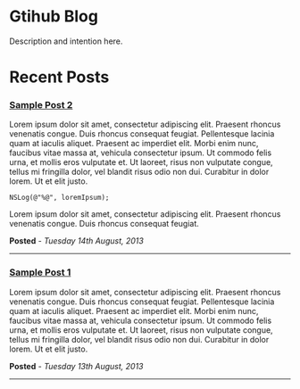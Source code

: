 Gtihub Blog
========

Description and intention here.


Recent Posts
========

### [Sample Post 2](https://github.com/uacaps/Blog/tree/master/Posts/2013_08_14)

Lorem ipsum dolor sit amet, consectetur adipiscing elit. Praesent rhoncus venenatis congue. Duis rhoncus consequat feugiat. Pellentesque lacinia quam at iaculis aliquet. Praesent ac imperdiet elit. Morbi enim nunc, faucibus vitae massa at, vehicula consectetur ipsum. Ut commodo felis urna, et mollis eros vulputate et. Ut laoreet, risus non vulputate congue, tellus mi fringilla dolor, vel blandit risus odio non dui. Curabitur in dolor lorem. Ut et elit justo.

```objc
NSLog(@"%@", loremIpsum);
```

Lorem ipsum dolor sit amet, consectetur adipiscing elit. Praesent rhoncus venenatis congue. Duis rhoncus consequat feugiat. 

**Posted** - *Tuesday 14th August, 2013*

--------------------

### [Sample Post 1](https://github.com/uacaps/Blog/tree/master/Posts/2013_08_13)

Lorem ipsum dolor sit amet, consectetur adipiscing elit. Praesent rhoncus venenatis congue. Duis rhoncus consequat feugiat. Pellentesque lacinia quam at iaculis aliquet. Praesent ac imperdiet elit. Morbi enim nunc, faucibus vitae massa at, vehicula consectetur ipsum. Ut commodo felis urna, et mollis eros vulputate et. Ut laoreet, risus non vulputate congue, tellus mi fringilla dolor, vel blandit risus odio non dui. Curabitur in dolor lorem. Ut et elit justo.

**Posted** - *Tuesday 13th August, 2013*

--------------------
